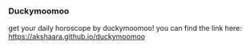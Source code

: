 ### Duckymoomoo 
get your daily horoscope by duckymoomoo!
you can find the link here: https://akshaara.github.io/duckymoomoo
